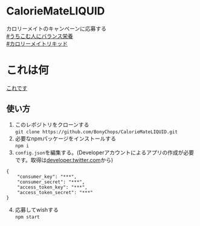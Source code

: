 # CalorieMateLIQUID
カロリーメイトのキャンペーンに応募する  
[#うちこむ人にバランス栄養](https://twitter.com/hashtag/%E3%81%86%E3%81%A1%E3%81%93%E3%82%80%E4%BA%BA%E3%81%AB%E3%83%90%E3%83%A9%E3%83%B3%E3%82%B9%E6%A0%84%E9%A4%8A)  
[#カロリーメイトリキッド](https://twitter.com/hashtag/%E3%82%AB%E3%83%AD%E3%83%AA%E3%83%BC%E3%83%A1%E3%82%A4%E3%83%88%E3%83%AA%E3%82%AD%E3%83%83%E3%83%89)

# これは何
[これです](https://twitter.com/BonyChops/status/1290242811212648450?s=20)

## 使い方
1. このレポジトリをクローンする  
`git clone https://github.com/BonyChops/CalorieMateLIQUID.git`
1. 必要なnpmパッケージをインストールする  
`npm i`
1. `config.json`を編集する。(Developerアカウントによるアプリの作成が必要です。取得は[developer.twitter.com](https://developer.twitter.com/)から)
```
{
    "consumer_key": "***",
    "consumer_secret": "***",
    "access_token_key": "***",
    "access_token_secret": "***"
}
```
4. 応募してwishする  
`npm start`
